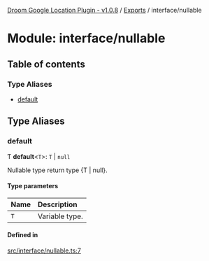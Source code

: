 [Droom Google Location Plugin - v1.0.8](../README.md) / [Exports](../modules.md) / interface/nullable

# Module: interface/nullable

## Table of contents

### Type Aliases

- [default](interface_nullable.md#default)

## Type Aliases

### default

Ƭ **default**<`T`\>: `T` \| ``null``

Nullable<T> type return type {T | null}.

#### Type parameters

| Name | Description |
| :------ | :------ |
| `T` | Variable type. |

#### Defined in

[src/interface/nullable.ts:7](https://github.com/hitendrarao/location/blob/a1211a7/src/interface/nullable.ts#L7)
